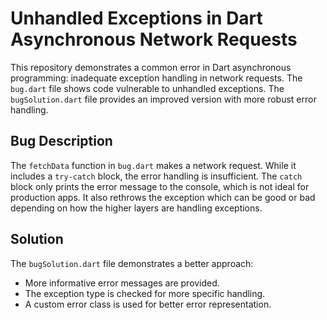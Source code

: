 # Unhandled Exceptions in Dart Asynchronous Network Requests

This repository demonstrates a common error in Dart asynchronous programming:  inadequate exception handling in network requests. The `bug.dart` file shows code vulnerable to unhandled exceptions. The `bugSolution.dart` file provides an improved version with more robust error handling.

## Bug Description

The `fetchData` function in `bug.dart` makes a network request.  While it includes a `try-catch` block, the error handling is insufficient.  The `catch` block only prints the error message to the console, which is not ideal for production apps.  It also rethrows the exception which can be good or bad depending on how the higher layers are handling exceptions.

## Solution

The `bugSolution.dart` file demonstrates a better approach:

*   More informative error messages are provided.
*   The exception type is checked for more specific handling.
*   A custom error class is used for better error representation.